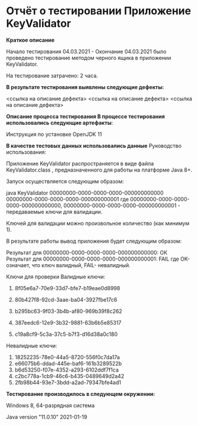# Отчёт о тестировании Приложение KeyValidator

**Краткое описание**

Начало тестирования 04.03.2021 - Окончание 04.03.2021 было проведено тестирование методом черного ящика в приложении KeyValidator.

На тестирование затрачено: 2 часа.

**В результате тестирования выявлены следующие дефекты:**

<ссылка на описание дефекта>
<ссылка на описание дефекта>
<ссылка на описание дефекта>

**Описание процесса тестирования
В процессе тестирования использовались следующие артефакты**:

Инструкция по установке OpenJDK 11

**В качестве тестовых данных использовались данные** Руководство использования:

Приложение KeyValidator распространяется в виде файла KeyValidator.class , предназначенного для работы на платформе Java 8+.

Запуск осуществляется следующим образом:

java KeyValidator 00000000-0000-0000-0000-000000000000 00000000-0000-0000-0000-000000000001
где 00000000-0000-0000-0000-000000000000, 00000000-0000-0000-0000-000000000001 - передаваемые ключи для валидации.

Ключей для валидации можно произвольное количество (как минимум 1).

В результате работы вывод приложения будет следующим образом:

Результат для 00000000-0000-0000-0000-000000000000: ОК
Результат для 00000000-0000-0000-0000-000000000001: FAIL
где OK- означает, что ключ валидный, FAIL- невалидный.

Ключи для проверки
Валидные ключи:

1. 8f05e6a7-70e9-33d7-bfe7-b19eae0d8998

1. 80b427f8-92cd-3aae-ba04-3927fbe17c6
1. b295bc63-9f03-3b4b-af80-969b39f8c262
1. 387eedc6-12e9-3b32-9881-63b6b5e85317
1. c19a8cf9-5c3a-37c5-b7f3-d16d38a0c180

Невалидные ключи:

1. 18252235-78e0-44a5-8720-556f0c7da17a
1. e66075b6-ddad-445e-baf6-161b3289522b
1. b6d53250-f07e-4352-a293-6102ddf7f1ca
1. c2bc778a-1cb9-46c6-b435-0489649d2a42
1. 2fb98b44-93e7-3bdd-a2ad-79347bfe4ad1

**Тестирование производилось в следующем окружении:**

Windows 8, 64-разрядная система

Java version "11.0.10" 2021-01-19